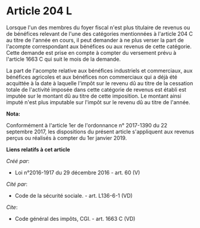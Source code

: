 # Article 204 L

Lorsque l'un des membres du foyer fiscal n'est plus titulaire de revenus ou de bénéfices relevant de l'une des catégories
mentionnées à l'article 204 C au titre de l'année en cours, il peut demander à ne plus verser la part de l'acompte
correspondant aux bénéfices ou aux revenus de cette catégorie. Cette demande est prise en compte à compter du versement prévu
à l'article 1663 C qui suit le mois de la demande.

La part de l'acompte relative aux bénéfices industriels et commerciaux, aux bénéfices agricoles et aux bénéfices non
commerciaux qui a déjà été acquittée à la date à laquelle l'impôt sur le revenu dû au titre de la cessation totale de
l'activité imposée dans cette catégorie de revenus est établi est imputée sur le montant dû au titre de cette imposition. Le
montant ainsi imputé n'est plus imputable sur l'impôt sur le revenu dû au titre de l'année.

**Nota:**

Conformément à l'article 1er de l'ordonnance n° 2017-1390 du 22 septembre 2017, les dispositions du présent article
s'appliquent aux revenus perçus ou réalisés à compter du 1er janvier 2019.

**Liens relatifs à cet article**

_Créé par_:

  - Loi n°2016-1917 du 29 décembre 2016 - art. 60 (V)

_Cité par_:

  - Code de la sécurité sociale. - art. L136-6-1 (VD)

_Cite_:

  - Code général des impôts, CGI. - art. 1663 C (VD)
